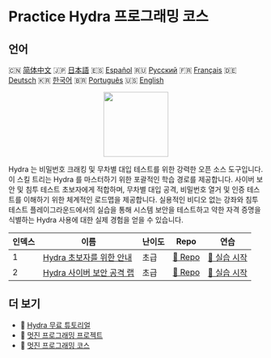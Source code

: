 # Practice Hydra 프로그래밍 코스

## 언어

🇨🇳 [简体中文](README_zh.md) 🇯🇵 [日本語](README_ja.md) 🇪🇸 [Español](README_es.md) 🇷🇺 [Русский](README_ru.md) 🇫🇷 [Français](README_fr.md) 🇩🇪 [Deutsch](README_de.md) 🇰🇷 [한국어](README_ko.md) 🇧🇷 [Português](README_pt.md) 🇺🇸 [English](README.md) 

<div align="center">
<img width="128px" src="https://file.labex.io/path/fqzGODJFWPbL.png">
</div>

Hydra 는 비밀번호 크래킹 및 무차별 대입 테스트를 위한 강력한 오픈 소스 도구입니다. 이 스킬 트리는 Hydra 를 마스터하기 위한 포괄적인 학습 경로를 제공합니다. 사이버 보안 및 침투 테스트 초보자에게 적합하며, 무차별 대입 공격, 비밀번호 열거 및 인증 테스트를 이해하기 위한 체계적인 로드맵을 제공합니다. 실용적인 비디오 없는 강좌와 침투 테스트 플레이그라운드에서의 실습을 통해 시스템 보안을 테스트하고 약한 자격 증명을 식별하는 Hydra 사용에 대한 실제 경험을 얻을 수 있습니다.

|   인덱스 | 이름                                                                                     | 난이도   | Repo                                                                     | 연습                                                                        |
|----------|------------------------------------------------------------------------------------------|----------|--------------------------------------------------------------------------|-----------------------------------------------------------------------------|
|        1 | [Hydra 초보자를 위한 안내](https://labex.io/ko/courses/hydra-for-beginners)              | 초급     | [🔗 Repo](https://github.com/labex-labs/hydra-for-beginners)             | [🚀 실습 시작](https://labex.io/ko/courses/hydra-for-beginners)             |
|        2 | [Hydra 사이버 보안 공격 랩](https://labex.io/ko/courses/hydra-cybersecurity-attack-labs) | 초급     | [🔗 Repo](https://github.com/labex-labs/hydra-cybersecurity-attack-labs) | [🚀 실습 시작](https://labex.io/ko/courses/hydra-cybersecurity-attack-labs) |

## 더 보기

- 🔗 [Hydra 무료 튜토리얼](https://github.com/labex-labs/hydra-free-tutorials)
- 🔗 [멋진 프로그래밍 프로젝트](https://github.com/labex-labs/awesome-programming-projects)
- 🔗 [멋진 프로그래밍 코스](https://github.com/labex-labs/awesome-programming-courses)

